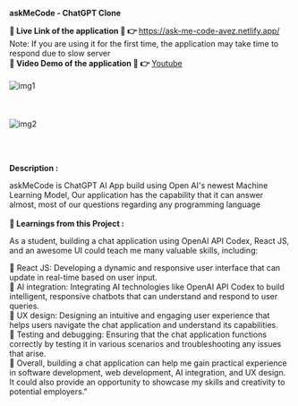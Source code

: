 <b style="font-weight:bolder,font-size:2rem" >askMeCode - ChatGPT Clone</b>

<b style="font-weight:bold" > 🔴 Live Link of the application 🔴 👉 </b>https://ask-me-code-avez.netlify.app/
Note: If you are using it for the first time, the application may take time to respond due to slow server
</br>
<b style="font-weight:bold" > 🔴 Video Demo of the application 🔴 👉 </b>[Youtube](https://youtu.be/IWoaKbBP8f8)
</br>
</br>
![img1](https://user-images.githubusercontent.com/95353195/220659078-1ee9725b-bedd-4f40-aa72-bf8f1bb179dc.png)
</br>
</br>
</br>
</br>
![img2](https://user-images.githubusercontent.com/95353195/220658726-58278d69-a052-4a41-886f-31eea8c0cd5e.png)

</br>
</br>

<b style="font-weight:bolder,font-size:2rem" > Description   :</b>

askMeCode is ChatGPT AI App build using Open AI's newest Machine Learning Model, Our application has the capability that it can answer almost, most of our questions regarding any programming language
</br>
</br>
<b style="font-weight:bolder,font-size:2rem" >🔴 Learnings from this Project : </b>

As a student, building a chat application using OpenAI API Codex, React JS, and an awesome UI could teach me many valuable skills, including:

🎯 React JS: Developing a dynamic and responsive user interface that can update in real-time based on user input.
</br>
🎯 AI integration: Integrating AI technologies like OpenAI API Codex to build intelligent, responsive chatbots that can understand and respond to user queries.
</br>
🎯 UX design: Designing an intuitive and engaging user experience that helps users navigate the chat application and understand its capabilities.
</br>
🎯 Testing and debugging: Ensuring that the chat application functions correctly by testing it in various scenarios and troubleshooting any issues that arise.
</br>
🎯 Overall, building a chat application can help me gain practical experience in software development, web development, AI integration, and UX design. It could also provide an opportunity to showcase my skills and creativity to potential employers."
